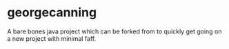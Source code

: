 georgecanning
=============

A bare bones java project which can be forked from to quickly get going on a new project with minimal faff.
